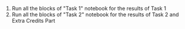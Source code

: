 1. Run all the blocks of "Task 1" notebook for the results of Task 1
2. Run all the blocks of "Task 2" notebook for the results of Task 2 and Extra Credits Part